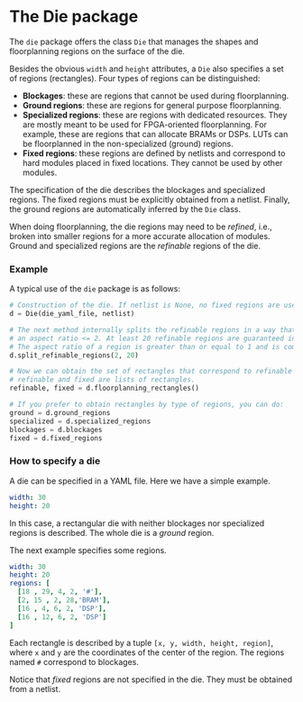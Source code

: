 # The Die package

The `die` package offers the class `Die` that manages the shapes and floorplanning regions on the surface of the die.

Besides the obvious `width` and `height` attributes, a `Die` also specifies a set of regions (rectangles). Four
types of regions can be distinguished:
* **Blockages**: these are regions that cannot be used during floorplanning.
* **Ground regions**: these are regions for general purpose floorplanning.
* **Specialized regions**: these are regions with dedicated resources. They are mostly meant to be used for
FPGA-oriented floorplanning. For example, these are regions that can allocate BRAMs or DSPs. LUTs can be 
floorplanned in the non-specialized (ground) regions.
* **Fixed regions**: these regions are defined by netlists and correspond to hard modules placed in fixed
locations. They cannot be used by other modules.

The specification of the die describes the blockages and specialized regions. The fixed regions must be
explicitly obtained from a netlist. Finally, the ground regions are automatically inferred by the `Die` class.

When doing floorplanning, the die regions may need to be *refined*, i.e., broken into smaller regions for
a more accurate allocation of modules. Ground and specialized regions are the *refinable* regions of
the die.

### Example

A typical use of the `die` package is as follows:

```python
# Construction of the die. If netlist is None, no fixed regions are used.
d = Die(die_yaml_file, netlist)

# The next method internally splits the refinable regions in a way that all of them have
# an aspect ratio <= 2. At least 20 refinable regions are guaranteed in the die.
# The aspect ratio of a region is greater than or equal to 1 and is computed as max(width/height, height/width)
d.split_refinable_regions(2, 20)

# Now we can obtain the set of rectangles that correspond to refinable and fixed regions
# refinable and fixed are lists of rectangles.
refinable, fixed = d.floorplanning_rectangles()

# If you prefer to obtain rectangles by type of regions, you can do:
ground = d.ground_regions
specialized = d.specialized_regions
blockages = d.blockages
fixed = d.fixed_regions
```

### How to specify a die

A die can be specified in a YAML file. Here we have a simple example.
```yaml
width: 30
height: 20
```
In this case, a rectangular die with neither blockages nor specialized regions is described.
The whole die is a *ground* region.

The next example specifies some regions.
```yaml
width: 30
height: 20
regions: [
  [18 , 29, 4, 2, '#'],
  [2, 15 , 2, 28,'BRAM'],
  [16 , 4, 6, 2, 'DSP'],
  [16 , 12, 6, 2, 'DSP']
]
```
Each rectangle is described by a tuple `[x, y, width, height, region]`, where `x` and `y` are
the coordinates of the center of the region. The regions named `#` correspond to blockages.

Notice that *fixed* regions are not specified in the die. They must be obtained from a netlist.

